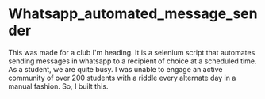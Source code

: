 # Whatsapp_automated_message_sender
This was made for a club I'm heading. It is a selenium script that automates sending messages in whatsapp to a recipient of choice at a scheduled time. As a student, we are quite busy. I was unable to engage an active community of over 200 students with a riddle every alternate day in a manual fashion. So, I built this.
